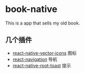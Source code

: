 # book-native

This is a app that sells my old book.

## 几个插件

- [react-native-vector-icons](https://github.com/oblador/react-native-vector-icons) 图标
- [react-navigation](https://github.com/react-navigation/react-navigation) 导航
- [react-native-root-toast](https://github.com/magicismight/react-native-root-toast) 提示

